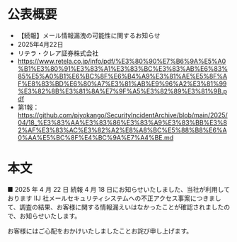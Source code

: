 # 公表概要
- 【続報】メール情報漏洩の可能性に関するお知らせ 
- 2025年4月22日
- リテラ・クレア証券株式会社
- https://www.retela.co.jp/info/pdf/%E3%80%90%E7%B6%9A%E5%A0%B1%E3%80%91%E3%83%A1%E3%83%BC%E3%83%AB%E6%83%85%E5%A0%B1%E6%BC%8F%E6%B4%A9%E3%81%AE%E5%8F%AF%E8%83%BD%E6%80%A7%E3%81%AB%E9%96%A2%E3%81%99%E3%82%8B%E3%81%8A%E7%9F%A5%E3%82%89%E3%81%9B.pdf
- 第1報：https://github.com/piyokango/SecurityIncidentArchive/blob/main/2025/04/18_%E3%83%AA%E3%83%86%E3%83%A9%E3%83%BB%E3%82%AF%E3%83%AC%E3%82%A2%E8%A8%BC%E5%88%B8%E6%A0%AA%E5%BC%8F%E4%BC%9A%E7%A4%BE.md

# 本文
■ 2025 年 4 月 22 日 続報
4 月 18 日にお知らせいたしました、当社が利用しております IIJ 社メールセキュリティシステムへの不正アクセス事案につきまして、調査の結果、お客様に関する情報漏えいはなかったことが確認されましたので、お知らせいたします。

お客様にはご心配をおかけいたしましたことお詫び申し上げます。
